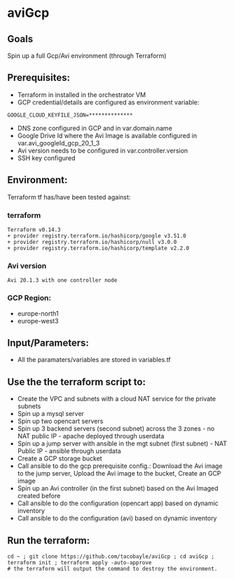 # aviGcp

## Goals
Spin up a full Gcp/Avi environment (through Terraform)

## Prerequisites:
- Terraform in installed in the orchestrator VM
- GCP credential/details are configured as environment variable:
```
GOOGLE_CLOUD_KEYFILE_JSON=**************
```
- DNS zone configured in GCP and in var.domain.name
- Google Drive Id where the Avi Image is available configured in var.avi_googleId_gcp_20_1_3
- Avi version needs to be configured in var.controller.version  
- SSH key configured

## Environment:

Terraform tf has/have been tested against:

### terraform

```
Terraform v0.14.3
+ provider registry.terraform.io/hashicorp/google v3.51.0
+ provider registry.terraform.io/hashicorp/null v3.0.0
+ provider registry.terraform.io/hashicorp/template v2.2.0
```

### Avi version

```
Avi 20.1.3 with one controller node
```

### GCP Region:

- europe-north1
- europe-west3

## Input/Parameters:

- All the paramaters/variables are stored in variables.tf

## Use the the terraform script to:
- Create the VPC and subnets with a cloud NAT service for the private subnets
- Spin up a mysql server
- Spin up two opencart servers
- Spin up 3 backend servers (second subnet) across the 3 zones - no NAT public IP - apache deployed through userdata
- Spin up a jump server with ansible in the mgt subnet (first subnet) - NAT Public IP - ansible through userdata
- Create a GCP storage bucket
- Call ansible to do the gcp prerequisite config.: Download the Avi image to the jump server,  Upload the Avi image to the bucket, Create an GCP image
- Spin up an Avi controller (in the first subnet) based on the Avi Imaged created before
- Call ansible to do the configuration (opencart app) based on dynamic inventory
- Call ansible to do the configuration (avi) based on dynamic inventory

## Run the terraform:
```
cd ~ ; git clone https://github.com/tacobayle/aviGcp ; cd aviGcp ; terraform init ; terraform apply -auto-approve
# the terraform will output the command to destroy the environment.
```
